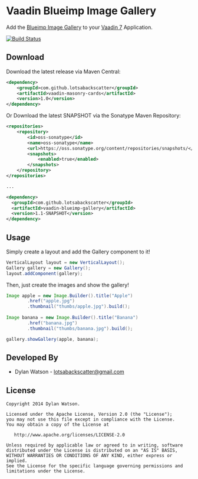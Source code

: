 Vaadin Blueimp Image Gallery
=======================

Add the [Blueimp Image Gallery][1] to your [Vaadin 7][2] Application.

[![Build Status](https://travis-ci.org/lotsabackscatter/vaadin-blueimp-gallery.svg?branch=master)](https://travis-ci.org/lotsabackscatter/vaadin-blueimp-gallery)

Download
--------

Download the latest release via Maven Central:
```xml
<dependency>
    <groupId>com.github.lotsabackscatter</groupId>
    <artifactId>vaadin-masonry-cards</artifactId>
    <version>1.0</version>
</dependency>
```

Or Download the latest SNAPSHOT via the Sonatype Maven Repository:
```xml
<repositories>
    <repository>
        <id>oss-sonatype</id>
        <name>oss-sonatype</name>
        <url>https://oss.sonatype.org/content/repositories/snapshots/</url>
        <snapshots>
            <enabled>true</enabled>
        </snapshots>
    </repository>
</repositories>

...

<dependency>
  <groupId>com.github.lotsabackscatter</groupId>
  <artifactId>vaadin-blueimp-gallery</artifactId>
  <version>1.1-SNAPSHOT</version>
</dependency>
```

Usage
--------

Simply create a layout and add the Gallery component to it!
```java
VerticalLayout layout = new VerticalLayout();
Gallery gallery = new Gallery();
layout.addComponent(gallery);
```
Then, just create the images and show the gallery!
```java
Image apple = new Image.Builder().title("Apple")
        .href("apple.jpg")
        .thumbnail("thumbs/apple.jpg").build();
        
Image banana = new Image.Builder().title("Banana")
        .href("banana.jpg")
        .thumbnail("thumbs/banana.jpg").build();        

gallery.showGallery(apple, banana);
```

Developed By
--------

* Dylan Watson - <lotsabackscatter@gmail.com>

License
--------

    Copyright 2014 Dylan Watson.

    Licensed under the Apache License, Version 2.0 (the "License");
    you may not use this file except in compliance with the License.
    You may obtain a copy of the License at

       http://www.apache.org/licenses/LICENSE-2.0

    Unless required by applicable law or agreed to in writing, software
    distributed under the License is distributed on an "AS IS" BASIS,
    WITHOUT WARRANTIES OR CONDITIONS OF ANY KIND, either express or implied.
    See the License for the specific language governing permissions and
    limitations under the License.


 [1]: https://github.com/blueimp/Gallery
 [2]: https://vaadin.com/home

